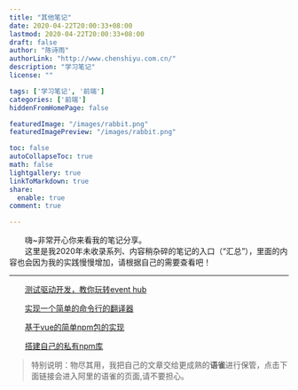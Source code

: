 ```yaml
---
title: "其他笔记"
date: 2020-04-22T20:00:33+08:00
lastmod: 2020-04-22T20:00:33+08:00
draft: false
author: "陈诗雨"
authorLink: "http://www.chenshiyu.com.cn/"
description: "学习笔记"
license: ""

tags: ['学习笔记', '前端']
categories: ['前端']
hiddenFromHomePage: false

featuredImage: "/images/rabbit.png"
featuredImagePreview: "/images/rabbit.png"

toc: false
autoCollapseToc: true
math: false
lightgallery: true
linkToMarkdown: true
share:
  enable: true
comment: true

---
```



　　嗨~非常开心你来看我的笔记分享。<br/>
　　这里是我2020年未收录系列、内容稍杂碎的笔记的入口（“汇总”），里面的内容也会因为我的实践慢慢增加，请根据自己的需要查看吧！

---

　　[测试驱动开发，教你玩转event hub](https://www.yuque.com/u548790/notes/uglfqy)

　　[实现一个简单的命令行的翻译器](https://www.yuque.com/u548790/notes/aiwvup)

　　[基于vue的简单npm包的实现](https://www.yuque.com/u548790/notes/shi8m3)

　　[搭建自己的私有npm库](https://www.yuque.com/u548790/notes/xbwmls)
  

> 特别说明：物尽其用，我把自己的文章交给更成熟的**语雀**进行保管，点击下面链接会进入阿里的语雀的页面,请不要担心。
